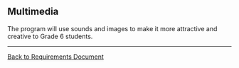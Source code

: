 ## Multimedia ##

The program will use sounds and images to make it more attractive and creative to Grade 6 students.



---

[Back to Requirements Document](RequirementsDocumentv1.md)